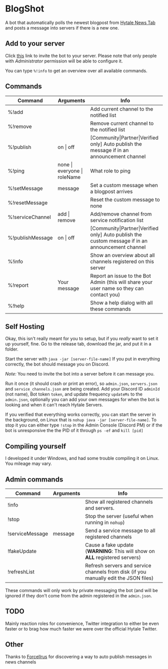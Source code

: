 # BlogShot
A bot that automatically polls the newest blogpost from [Hytale News Tab](https://www.hytale.com/news) and posts a message into servers if there is a new one.
## Add to your server
Click [this](https://discord.com/api/oauth2/authorize?client_id=743447329901641799&permissions=150528&scope=bot) link to invite
the bot to your server. Please note that only people with *Administrator* permission will be able to
configure it.

You can type `%!info` to get an overview over all available commands.
## Commands

| **Command**      | **Arguments**                                          | **Info**                                                                                          |
|------------------|--------------------------------------------------------|---------------------------------------------------------------------------------------------------|
| %!add            |                                                        | Add current channel to the notified list                                                          |
| %!remove         |                                                        | Remove current channel to the notified list                                                       |
| %!publish        | on &#124; off                                              | [Community&#124;Partner&#124;Verified only] Auto publish the message if in an announcement channel        |
| %!ping           | none &#124; everyone &#124; roleName                           | What role to ping                                                                                 |
| %!setMessage     | message | Set a custom message when a blogpost arrives |  
| %!resetMessage   |                                                        |  Reset the custom message to none                                                                 |
| %!serviceChannel | add &#124; remove                                          | Add/remove channel from service notification list                                                 |
| %!publishMessage | on &#124; off                                              | [Community&#124;Partner&#124;Verified only] Auto publish the custom message if in an announcement channel |
| %!info           |                                                        | Show an overview about all channels registered on this server                                     |
| %!report         | Your message                                           | Report an issue to the Bot Admin (this will share your user name so they can contact you)         |
| %!help           |                                                        | Show a help dialog with all these commands                                                        |

## Self Hosting
Okay, this isn't really meant for you to setup, but if you *really* want to set it up yourself, fine.
Go to the release tab, download the jar, and put it in a folder.

Start the server with `java -jar [server-file-name]` If you put in everything correctly,
the bot should message you on Discord.

*Note:* You need to invite the bot into a server before it can message you.

Run it once (it should crash or print an error), so `admin.json`, `servers.json` and `service_channels.json`
are being created.
Add your Discord ID `adminId` (not name), Bot token `token`, and update frequency `updateMs` to the `admin.json`,
optionally you can add your own messages for when the bot is looking and when it can't reach Hytale Servers.

If you verified that everything works correctly, you can start the server in the background, on Linux that is
`nohup java -jar [server-file-name]`. To stop it you can either type `!stop` in the Admin Console (Discord PM) or
if the bot is unresponsive the the PID of it through `ps -ef` and `kill [pid]`


## Compiling yourself
I developed it under Windows, and had some trouble compiling it on Linux. You mileage may vary.

## Admin commands

| **Command**      | **Arguments**     | **Info**     |
|------------------|-------|---------------------|
| !info            |   | Show all registered channels and servers.  |
| !stop | | Stop the server (useful when running in `nohup`) |
| !serviceMessage | message | Send a service message to all registered channels |
| !fakeUpdate | | Cause a fake update (**WARNING**: This will show on **ALL** registered servers) |
| !refreshList | | Refresh servers and service channels from disk (if you manually edit the JSON files) |

These commands will only work by private messaging the bot (and will be ignored if they don't
come from the admin registered in the `admin.json`.

## TODO

Mainly reaction roles for convenience, Twitter integration to either be even faster or to brag how much faster
we were over the official Hytale Twitter.

## Other

Thanks to [Forcellrus](https://github.com/Forcellrus/Discord-Auto-Publisher) for discovering a way to auto publish messages
in news channels